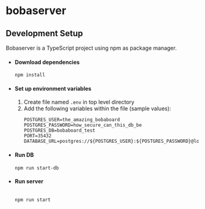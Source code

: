 # bobaserver

## Development Setup

Bobaserver is a TypeScript project using npm as package manager.

- #### Download dependencies
  ```
  npm install
  ```
- #### Set up environment variables
  1. Create file named `.env` in top level directory
  2. Add the following variables within the file (sample values):
     ```
     POSTGRES_USER=the_amazing_bobaboard
     POSTGRES_PASSWORD=how_secure_can_this_db_be
     POSTGRES_DB=bobaboard_test
     PORT=35432
     DATABASE_URL=postgres://${POSTGRES_USER}:${POSTGRES_PASSWORD}@localhost:${PORT}/${POSTGRES_DB}
     ```

* #### Run DB

  ```
  npm run start-db
  ```

* #### Run server

  ```

  npm run start

  ```
